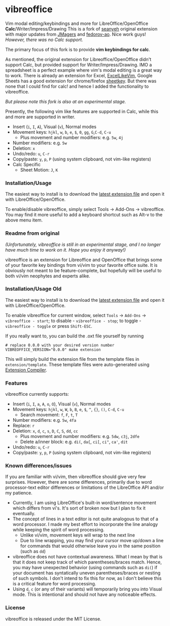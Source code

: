 # vibreoffice

Vim modal editing/keybindings and more for LibreOffice/OpenOffice **Calc**/Writer/Impress/Drawing
This is a fork of [seanyeh](https://www.github.com/seanyeh/vibreoffice) original extension with major updates from [JMagers](https://www.github.com/JMagers/vibreoffice) and [fedorov-ao](https://www.github.com/fedorov-ao/vibreoffice).  Nice work guys! *However, there was no Calc support.*

The primary focus of this fork is to provide **vim keybindings for calc**.

As mentioned, the original extension for Libreoffice/OpenOffice didn't support Calc, but provided support for Writer/Impress/Drawing. IMO a spreadsheet is a perfect example where vim's modal editing is a great way to work. There is already an extension for Excel, [ExcelLikeVim](https://github.com/kjnh10/ExcelLikeVim), Google Sheets has a good extension for chrome/firefox [sheetkey](https://github.com/philc/sheetkeys). But there was none that I could find for calc! and hence I added the functionality to vibreoffice.

*But please note this fork is also at an experimental stage.*

Presently, the following vim like features are supported in Calc, while this and more are supported in writer.
- Insert (`i`, `I`, `A`), Visual (`v`), Normal modes
- Movement keys: `hjkl`, `w`, `b`, `e`, `$`, `0`, `gg`, `G`,`C-d`, `C-u`
    - Plus movement and number modifiers: e.g. `5w`, `4j`
- Number modifiers: e.g. `5w`
- Deletion: `x`
- Undo/redo: `u`, `C-r`
- Copy/paste: `y`, `p`, `P` (using system clipboard, not vim-like registers)
- Calc Specific
    - Sheet Motion: `J`, `K`

### Installation/Usage

The easiest way to install is to download the
[latest extension file](https://raw.github.com/yamsu/vibreoffice/master/dist/vibreoffice-0.4.1.oxt)
and open it with LibreOffice/OpenOffice.

To enable/disable vibreoffice, simply select Tools -> Add-Ons -> vibreoffice. You may find it more useful to add a keyboard shortcut such as Alt-v to the above menu item.




### Readme from original 

*(Unfortunately, vibreoffice is still in an experimental stage, and I no longer have much time to work on it. Hope you enjoy it anyway!)*

vibreoffice is an extension for Libreoffice and OpenOffice that brings some of
your favorite key bindings from vi/vim to your favorite office suite. It is
obviously not meant to be feature-complete, but hopefully will be useful to
both vi/vim neophytes and experts alike.

### Installation/Usage Old

The easiest way to install is to download the [latest extension file]() and open it with LibreOffice/OpenOffice.

To enable vibreoffice for current window, select `Tools` -> `Add-Ons` -> `vibreoffice - start`; to disable - `vibreoffice - stop`; to toggle - `vibreoffice - toggle` or press `Shift-ESC`.  

If you really want to, you can build the .oxt file yourself by running
```shell
# replace 0.0.0 with your desired version number
VIBREOFFICE_VERSION="0.0.0" make extension
```
This will simply build the extension file from the template files in
`extension/template`. These template files were auto-generated using
[Extension Compiler](https://wiki.openoffice.org/wiki/Extensions_Packager#Download).


### Features

vibreoffice currently supports:
- Insert (`i`, `I`, `a`, `A`, `o`, `O`), Visual (`v`), Normal modes
- Movement keys: `hjkl`, `w`, `W`, `b`, `B`, `e`, `$`, `^`, `{}`, `()`, `C-d`, `C-u`
    - Search movement: `f`, `F`, `t`, `T`
- Number modifiers: e.g. `5w`, `4fa`
- Replace: `r`
- Deletion: `x`, `d`, `c`, `s`, `D`, `C`, `S`, `dd`, `cc`
    - Plus movement and number modifiers: e.g. `5dw`, `c3j`, `2dfe`
    - Delete a/inner block: e.g. `di(`, `da{`, `ci[`, `ci"`, `ca'`, `dit`
- Undo/redo: `u`, `C-r`
- Copy/paste: `y`, `p`, `P` (using system clipboard, not vim-like registers)

### Known differences/issues

If you are familiar with vi/vim, then vibreoffice should give very few
surprises. However, there are some differences, primarily due to word
processor-text editor differences or limitations of the LibreOffice API and/or
my patience.
- Currently, I am using LibreOffice's built-in word/sentence movement which
  differs from vi's. It's sort of broken now but I plan to fix it eventually.
- The concept of lines in a text editor is not quite analogous to that of a
  word processor. I made my best effort to incorporate the line analogy while keeping
  the spirit of word processing.
    - Unlike vi/vim, movement keys will wrap to the next line
    - Due to line wrapping, you may find your cursor move up/down a line for
      commands that would otherwise leave you in the same position (such as `dd`)
- vibreoffice does not have contextual awareness. What I mean by that is that
  it does not keep track of which parentheses/braces match. Hence, you may have
  unexpected behavior (using commands such as `di(`) if your document has
  syntatically uneven parentheses/braces or nesting of such symbols. I don't
  intend to fix this for now, as I don't believe this is a critical feature for
  word processing.
- Using `d`, `c` (or any of their variants) will temporarily bring you into
  Visual mode. This is intentional and should not have any noticeable effects.

### License
vibreoffice is released under the MIT License.
